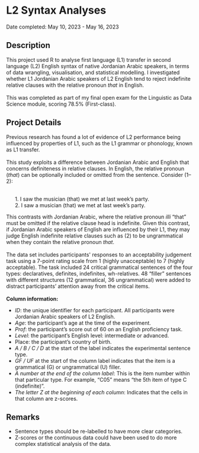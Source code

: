 <h1>L2 Syntax Analyses</h1>

Date completed: May 10, 2023 - May 16, 2023

<h2>Description</h2>
This project used R to analyse first language (L1) transfer in second language (L2) English syntax of native Jordanian Arabic speakers, in terms of data wrangling, visualisation, and statistical modelling. I investigated whether L1 Jordanian Arabic speakers of L2 English tend to reject indefinite relative clauses with
the relative pronoun <i>that</i> in English.
<br>
<br>
This was completed as part of my final open exam for the Linguistic as Data Science module, scoring 78.5% (First-class). 

<h2>Project Details</h2>
Previous research has found a lot of evidence of L2 performance being influenced by properties of L1, such as the L1 grammar or phonology, known as L1 transfer. 
<br>
<br>
This study exploits a difference between Jordanian Arabic and English that concerns definiteness in relative clauses. In English, the relative pronoun (<i>that</i>) can be optionally included or omitted from the sentence. Consider (1–2):
<br>
<br>
<ol>1. I saw the musician (that) we met at last week’s party. 
  <br> 2. I saw a musician (that) we met at last week’s party.</ol>

This contrasts with Jordanian Arabic, where the relative pronoun <i>illi</i> “that” must be omitted if the relative clause head is indefinite. Given this contrast, if Jordanian Arabic speakers of English are influenced by their L1, they may judge English indefinite relative clauses such as (2) to be ungrammatical when they contain the relative pronoun <i>that</i>. 
<br>
<br>
The data set includes participants' responses to an acceptability judgement task using a 7-point rating scale from 1 (highly unacceptable) to 7 (highly acceptable). The task included 24 critical grammatical sentences of the four types: declaratives, definites, indefinites, wh-relatives. 48 “filler” sentences with different structures (12 grammatical, 36 ungrammatical) were added to distract participants’ attention away from the critical items. 
<br>
<br>
<b>Column information:</b>
- <i>ID</i>: the unique identifier for each participant. All participants were Jordanian Arabic
speakers of L2 English.
- <i>Age</i>: the participant’s age at the time of the experiment.
- <i>Prof</i>: the participant’s score out of 60 on an English proficiency task.
- <i>Level</i>: the participant’s English level: intermediate or advanced.
- </i>Place</i>: the participant’s country of birth.
- <i>A / B / C / D</i> at the start of the label indicates the experimental sentence type.
- <i>GF / UF</i> at the start of the column label indicates that the item is a grammatical (G) or ungrammatical (U) filler.
- <i>A number at the end of the column label</i>: This is the item number within that particular type. For example, “C05” means “the 5th item of type C (indefinite)”.
- <i>The letter Z at the beginning of each column</i>: Indicates that the cells in that column are z-scores.

<h2>Remarks</h2>

- Sentence types should be re-labelled to have more clear categories. 
- Z-scores or the continuous data could have been used to do more complex statistical analysis of the data. 

